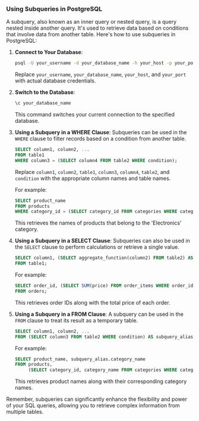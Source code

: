 ### Using Subqueries in PostgreSQL

A subquery, also known as an inner query or nested query, is a query nested inside another query. It's used to retrieve data based on conditions that involve data from another table. Here's how to use subqueries in PostgreSQL:

1. **Connect to Your Database**:
   ```bash
   psql -U your_username -d your_database_name -h your_host -p your_port
   ```
   Replace `your_username`, `your_database_name`, `your_host`, and `your_port` with actual database credentials.

2. **Switch to the Database**:
   ```sql
   \c your_database_name
   ```
   This command switches your current connection to the specified database.

3. **Using a Subquery in a WHERE Clause**:
   Subqueries can be used in the `WHERE` clause to filter records based on a condition from another table.
   ```sql
   SELECT column1, column2, ...
   FROM table1
   WHERE column3 = (SELECT column4 FROM table2 WHERE condition);
   ```
   Replace `column1`, `column2`, `table1`, `column3`, `column4`, `table2`, and `condition` with the appropriate column names and table names.

   For example:
   ```sql
   SELECT product_name
   FROM products
   WHERE category_id = (SELECT category_id FROM categories WHERE category_name = 'Electronics');
   ```
   This retrieves the names of products that belong to the 'Electronics' category.

4. **Using a Subquery in a SELECT Clause**:
   Subqueries can also be used in the `SELECT` clause to perform calculations or retrieve a single value.
   ```sql
   SELECT column1, (SELECT aggregate_function(column2) FROM table2) AS new_column_name, ...
   FROM table1;
   ```
   For example:
   ```sql
   SELECT order_id, (SELECT SUM(price) FROM order_items WHERE order_id = orders.order_id) AS total_price
   FROM orders;
   ```
   This retrieves order IDs along with the total price of each order.

5. **Using a Subquery in a FROM Clause**:
   A subquery can be used in the `FROM` clause to treat its result as a temporary table.
   ```sql
   SELECT column1, column2, ...
   FROM (SELECT column3 FROM table2 WHERE condition) AS subquery_alias;
   ```
   For example:
   ```sql
   SELECT product_name, subquery_alias.category_name
   FROM products,
        (SELECT category_id, category_name FROM categories WHERE category_id = products.category_id) AS subquery_alias;
   ```
   This retrieves product names along with their corresponding category names.

Remember, subqueries can significantly enhance the flexibility and power of your SQL queries, allowing you to retrieve complex information from multiple tables.

